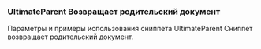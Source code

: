 
<meta http-equiv="Content-Type" content="text/html; charset=utf-8">
<h3>UltimateParent Возвращает родительский документ</h3>
Параметры и примеры использования сниппета UltimateParent Сниппет возвращает родительский документ.
